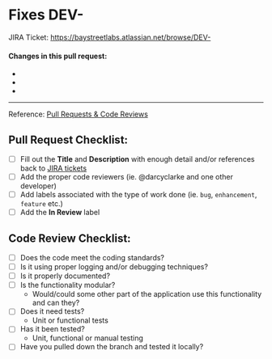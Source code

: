 # Fixes DEV-
JIRA Ticket: https://baystreetlabs.atlassian.net/browse/DEV-

#### Changes in this pull request:
-
-
-

---

Reference: [Pull Requests & Code Reviews](https://baystreetlabs.atlassian.net/wiki/display/DEV/Code+Reviews)

## Pull Request Checklist:
- [ ] Fill out the **Title** and **Description** with enough detail and/or references back to [JIRA tickets](https://baystreetlabs.atlassian.net/secure/RapidBoard.jspa?rapidView=11&projectKey=DEV)
- [ ] Add the proper code reviewers (ie. @darcyclarke and one other developer)
- [ ] Add labels associated with the type of work done (ie. `bug`, `enhancement`, `feature` etc.)
- [ ] Add the **In Review** label

## Code Review Checklist:
- [ ] Does the code meet the coding standards?
- [ ] Is it using proper logging and/or debugging techniques?
- [ ] Is it properly documented?
- [ ] Is the functionality modular?
  - Would/could some other part of the application use this functionality and can they?
- [ ] Does it need tests?
  - Unit or functional tests
- [ ] Has it been tested?
  - Unit, functional or manual testing
- [ ] Have you pulled down the branch and tested it locally?
